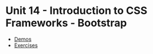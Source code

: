 # Unit 14 - Introduction to CSS Frameworks - Bootstrap

- [Demos](./demos/)
- [Exercises](./exercises/)